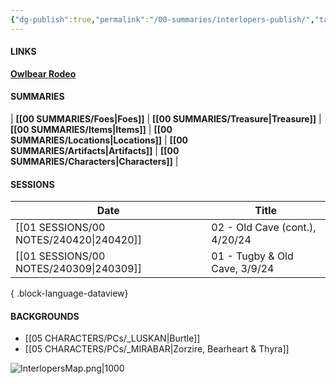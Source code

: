 ```yaml
---
{"dg-publish":true,"permalink":"/00-summaries/interlopers-publish/","tags":["gardenEntry"]}
---
```


#### LINKS
**[Owlbear Rodeo](https://www.owlbear.rodeo/room/INJ5YS23Akae/TheInterlopers)**

#### SUMMARIES
| **[[00 SUMMARIES/Foes\|Foes]]** | **[[00 SUMMARIES/Treasure\|Treasure]]** | **[[00 SUMMARIES/Items\|Items]]** | **[[00 SUMMARIES/Locations\|Locations]]** | **[[00 SUMMARIES/Artifacts\|Artifacts]]** | **[[00 SUMMARIES/Characters\|Characters]]** |

#### SESSIONS

| Date                                       | Title                          |
| ------------------------------------------ | ------------------------------ |
| [[01 SESSIONS/00 NOTES/240420\|240420]] | 02 - Old Cave (cont.), 4/20/24 |
| [[01 SESSIONS/00 NOTES/240309\|240309]] | 01 - Tugby & Old Cave, 3/9/24  |

{ .block-language-dataview}

#### BACKGROUNDS

- [[05 CHARACTERS/PCs/_LUSKAN\|Burtle]] 
- [[05 CHARACTERS/PCs/_MIRABAR\|Zorzire, Bearheart & Thyra]] 


![InterlopersMap.png|1000](/img/user/zMISC/z_Assets/Artifacts/InterlopersMap.png)
